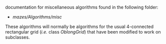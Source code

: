 documentation for miscellaneous algorithms found in the following folder:

+ *mazes/Algorithms/misc*

These algorithms will normally be algorithms for the usual 4-connected rectangular grid (*i.e.* class *OblongGrid*) that have been modified to work on subclasses.
